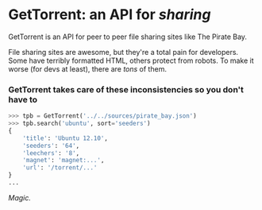 # GetTorrent: an API for *sharing*

GetTorrent is an API for peer to peer file sharing sites like The Pirate Bay.

File sharing sites are awesome, but they're a total pain for developers.
Some have terribly formatted HTML, others protect from robots.
To make it worse (for devs at least), there are *tons* of them.

### GetTorrent takes care of these inconsistencies so you don't have to
```python
>>> tpb = GetTorrent('../../sources/pirate_bay.json')
>>> tpb.search('ubuntu', sort='seeders')
{
	'title': 'Ubuntu 12.10',
	'seeders': '64',
	'leechers': '8',
	'magnet': 'magnet:...',
	'url': '/torrent/...'
}
...
```

*Magic.*
